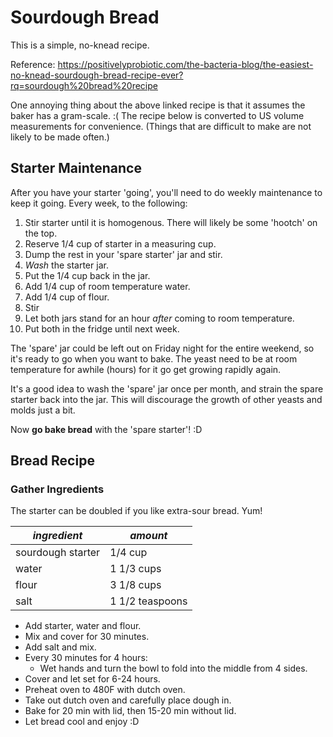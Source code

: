 # Sourdough Bread

This is a simple, no-knead recipe.

Reference: <https://positivelyprobiotic.com/the-bacteria-blog/the-easiest-no-knead-sourdough-bread-recipe-ever?rq=sourdough%20bread%20recipe>

One annoying thing about the above linked recipe is that it assumes the baker has a gram-scale. :(  The recipe below is converted to US volume measurements for convenience. (Things that are difficult to make are not likely to be made often.)

## Starter Maintenance

After you have your starter 'going', you'll need to do weekly maintenance to keep it going. Every week, to the following:

1. Stir starter until it is homogenous. There will likely be some 'hootch' on the top.
1. Reserve 1/4 cup of starter in a measuring cup.
1. Dump the rest in your 'spare starter' jar and stir.
1. *Wash* the starter jar.
1. Put the 1/4 cup back in the jar.
1. Add 1/4 cup of room temperature water.
1. Add 1/4 cup of flour.
1. Stir
1. Let both jars stand for an hour *after* coming to room temperature.
1. Put both in the fridge until next week.

The 'spare' jar could be left out on Friday night for the entire weekend, so it's ready to go when you want to bake. The yeast need to be at room temperature for awhile (hours) for it go get growing rapidly again.

It's a good idea to wash the 'spare' jar once per month, and strain the spare starter back into the jar.  This will discourage the growth of other yeasts and molds just a bit.

Now **go bake bread**  with the 'spare starter'! :D

## Bread Recipe

### Gather Ingredients

The starter can be doubled if you like extra-sour bread. Yum!

| *ingredient* | *amount* |
| --- | --- |
| sourdough starter | 1/4 cup |
| water | 1 1/3 cups |
| flour | 3 1/8 cups |
| salt | 1 1/2 teaspoons |

* Add starter, water and flour.
* Mix and cover for 30 minutes.
* Add salt and mix. 
* Every 30 minutes for 4 hours:  
    * Wet hands and turn the bowl to fold into the middle from 4 sides. 
* Cover and let set for 6-24 hours.
* Preheat oven to 480F with dutch oven.
* Take out dutch oven and carefully place dough in.
* Bake for 20 min with lid, then 15-20 min without lid.
* Let bread cool and enjoy :D
